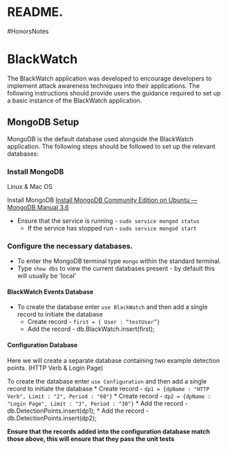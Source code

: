# README.
#HonorsNotes

# BlackWatch
The BlackWatch application was developed to encourage developers to implement attack awareness techniques into their applications. The following instructions should provide users the guidance required to set up a basic instance of the BlackWatch application.

## MongoDB Setup

MongoDB is the default database used alongside the BlackWatch application. The following steps should be followed to set up the relevant databases:
 
### Install MongoDB

Linux & Mac OS

Install MongoDB [Install MongoDB Community Edition on Ubuntu — MongoDB Manual 3.6](https://docs.mongodb.com/manual/tutorial/install-mongodb-on-ubuntu/)

* Ensure that the service is running - `sudo service mongod status` 
	* If the service has stopped run - `sudo service mongod start`


### Configure the necessary databases.

* To enter the MongoDB terminal type `mongo` within the standard terminal. 
* Type `show dbs` to view the current databases present - by default this will usually be ‘local’ 

#### BlackWatch Events Database

* To create the database enter  `use BlackWatch`  and then add a single record to initiate the database
	* Create record - `first = { User : “testUser”}`
	* Add the record - db.BlackWatch.insert(first);

#### Configuration Database

Here we will create a separate database containing two example detection points. (HTTP Verb & Login Page)

To create the database enter  `use Configuration`  and then add a single record to initiate the database
	* Create record - `dp1 = {dpName : "HTTP Verb", Limit : "2", Period : "60"}`
	* Create record - `dp2 = {dpName : "Login Page", Limit : "3", Period : "30"}`
	* Add the record - db.DetectionPoints.insert(dp1);
	* Add the record - db.DetectionPoints.insert(dp2);

**Ensure that the records added into the configuration database match those above, this will ensure that they pass the unit tests**

